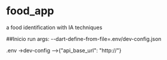 # food_app

a food identification with IA techniques

##Inicio
run args: --dart-define-from-file=.env/dev-config.json


.env
->dev-config
-->{"api_base_url": "http://"}
